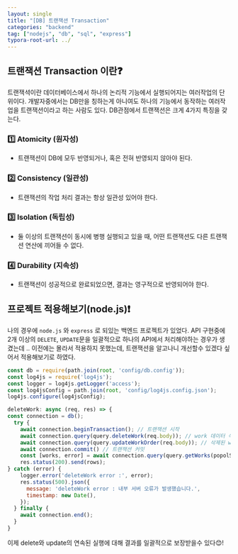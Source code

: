 ```yaml
---
layout: single
title: "[DB] 트랜잭션 Transaction"
categories: "backend"
tag: ["nodejs", "db", "sql", "express"]
typora-root-url: ../
---
```

## 트랜잭션 Transaction 이란❓

트랜잭셕이란 데이터베이스에서 하나의 논리적 기능에서 실행되어지는 여러작업의 단위이다. 개발자중에서는 DB만을 칭하는게 아니여도 하나의 기능에서 동작하는 여러작업을 트랜잭션이라고 하는 사람도 있다. DB관점에서 트랜잭션은 크게 4가지 특징을 갖는다.



### 1️⃣ Atomicity (원자성)
- 트랜잭션이 DB에 모두 반영되거나, 혹은 전혀 반영되지 않아야 된다.

### 2️⃣ Consistency (일관성)
- 트랜잭션의 작업 처리 결과는 항상 일관성 있어야 한다.

### 3️⃣ Isolation (독립성)
- 둘 이상의 트랜잭션이 동시에 병행 실행되고 있을 때, 어떤 트랜잭션도 다른 트랜잭션 연산에 끼어들 수 없다.

### 4️⃣ Durability (지속성)
- 트랜잭션이 성공적으로 완료되었으면, 결과는 영구적으로 반영되어야 한다.



## 프로젝트 적용해보기(node.js)❗
나의 경우에 <code>node.js</code> 와 <code>express</code> 로 되있는 백엔드 프로젝트가 있었다. API 구현중에 2개 이상의 <code>DELETE</code>, <code>UPDATE</code>문을 일괄적으로 하나의 API에서 처리해야하는 경우가 생겼는데 .. 이전에는 몰라서 적용하지 못했는데, 트랜잭션을 알고나니 개선할수 있겠다 싶어서 적용해보기로 하였다.

```javascript
const db = require(path.join(root, 'config/db.config'));
const log4js = require('log4js');
const logger = log4js.getLogger('access');
const log4jsConfig = path.join(root, 'config/log4js.config.json');
log4js.configure(log4jsConfig);

deleteWork: async (req, res) => {
const connection = db();
  try {
    await connection.beginTransaction(); // 트랜잭션 시작
    await connection.query(query.deleteWork(req.body)); // work 데이터 삭제
    await connection.query(query.updateWorkOrder(req.body)); // 삭제된 work 기준 order 컬럼 재정렬
    await connection.commit() // 트랜잭션 커밋
    const [works, error] = await connection.query(query.getWorks(popolSeq)) // works 데이터 조회후 반환
    res.status(200).send(rows);
} catch (error) {
    logger.error('deleteWork error :', error);
    res.status(500).json({
      message: 'deleteWork error : 내부 서버 오류가 발생했습니다.',
      timestamp: new Date(),
    });
  } finally {
    await connection.end();
  }
}
```

이제 delete와 update의 연속된 실행에 대해 결과를 일괄적으로 보장받을수 있다😊!

